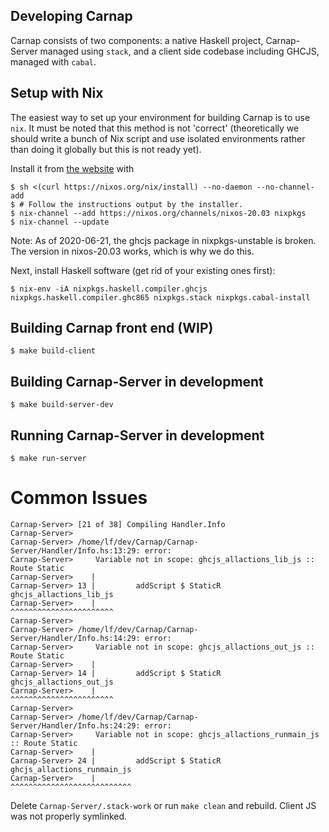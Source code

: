 ## Developing Carnap

Carnap consists of two components: a native Haskell project, Carnap-Server
managed using `stack`, and a client side codebase including GHCJS, managed with
`cabal`.

## Setup with Nix

The easiest way to set up your environment for building Carnap is to use `nix`.
It must be noted that this method is not 'correct' (theoretically we should
write a bunch of Nix script and use isolated environments rather than doing it
globally but this is not ready yet).

Install it from [the website](https://nixos.org/download.html) with
```
$ sh <(curl https://nixos.org/nix/install) --no-daemon --no-channel-add
$ # Follow the instructions output by the installer.
$ nix-channel --add https://nixos.org/channels/nixos-20.03 nixpkgs
$ nix-channel --update
```

Note: As of 2020-06-21, the ghcjs package in nixpkgs-unstable is broken. The
version in nixos-20.03 works, which is why we do this.

Next, install Haskell software (get rid of your existing ones first):
```
$ nix-env -iA nixpkgs.haskell.compiler.ghcjs nixpkgs.haskell.compiler.ghc865 nixpkgs.stack nixpkgs.cabal-install
```

## Building Carnap front end (WIP)

```
$ make build-client
```

## Building Carnap-Server in development

```
$ make build-server-dev
```

## Running Carnap-Server in development

```
$ make run-server
```

# Common Issues

```
Carnap-Server> [21 of 38] Compiling Handler.Info
Carnap-Server>
Carnap-Server> /home/lf/dev/Carnap/Carnap-Server/Handler/Info.hs:13:29: error:
Carnap-Server>     Variable not in scope: ghcjs_allactions_lib_js :: Route Static
Carnap-Server>    |
Carnap-Server> 13 |         addScript $ StaticR ghcjs_allactions_lib_js
Carnap-Server>    |                             ^^^^^^^^^^^^^^^^^^^^^^^
Carnap-Server>
Carnap-Server> /home/lf/dev/Carnap/Carnap-Server/Handler/Info.hs:14:29: error:
Carnap-Server>     Variable not in scope: ghcjs_allactions_out_js :: Route Static
Carnap-Server>    |
Carnap-Server> 14 |         addScript $ StaticR ghcjs_allactions_out_js
Carnap-Server>    |                             ^^^^^^^^^^^^^^^^^^^^^^^
Carnap-Server>
Carnap-Server> /home/lf/dev/Carnap/Carnap-Server/Handler/Info.hs:24:29: error:
Carnap-Server>     Variable not in scope: ghcjs_allactions_runmain_js :: Route Static
Carnap-Server>    |
Carnap-Server> 24 |         addScript $ StaticR ghcjs_allactions_runmain_js
Carnap-Server>    |                             ^^^^^^^^^^^^^^^^^^^^^^^^^^^
```

Delete `Carnap-Server/.stack-work` or run `make clean` and rebuild. Client JS
was not properly symlinked.
